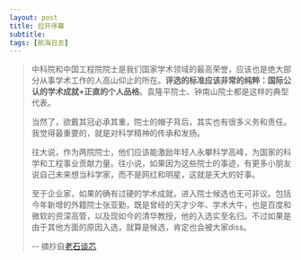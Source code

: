 ```yaml
---
layout: post
title: 拉开序幕
subtitle:
tags: [航海日志]
---
```


>中科院和中国工程院院士是我们国家学术领域的最高荣誉，应该也是绝大部分从事学术工作的人高山仰止的所在。**评选的标准应该非常的纯粹：国际公认的学术成就+正直的个人品格**。袁隆平院士、钟南山院士都是这样的典型代表。
>
>当然了，欲戴其冠必承其重，院士的帽子背后，其实也有很多义务和责任。我觉得最重要的，就是对科学精神的传承和发扬。
>
>往大说，作为两院院士，他们应该能激励年轻人永攀科学高峰，为国家的科学和工程事业贡献力量。往小说，如果因为这些院士的事迹，有更多小朋友说自己未来想当科学家，而不是网红和明星，这就是天大的好事。
>
>至于企业家，如果的确有过硬的学术成就，进入院士候选也无可非议。包括今年新增的外籍院士张亚勤，既是曾经的天才少年、学术大牛，也是百度和微软的资深高管，以及现如今的清华教授，他的入选实至名归。不过如果是由于其他方面的原因入选，就算是候选，肯定也会被大家diss。
>
>-- 摘抄自[老石谈芯](https://shilicon.com/archives/474)

